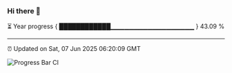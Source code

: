 ### Hi there 👋

⏳ Year progress { ████████████▁▁▁▁▁▁▁▁▁▁▁▁▁▁▁▁▁▁ } 43.09 %

---

⏰ Updated on Sat, 07 Jun 2025 06:20:09 GMT

![Progress Bar CI](https://github.com/liununu/liununu/workflows/Progress%20Bar%20CI/badge.svg)
